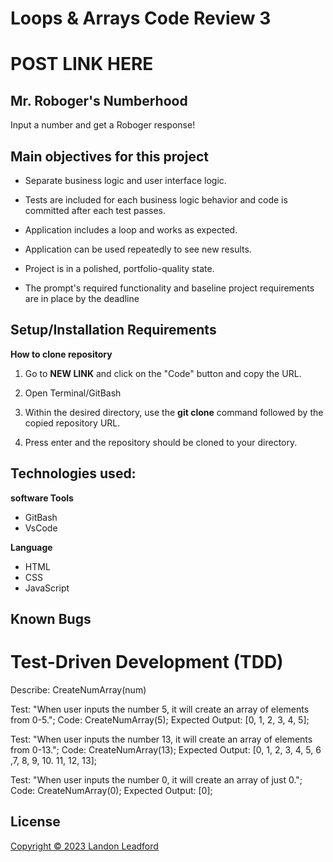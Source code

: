 # Loops & Arrays Code Review 3

# POST LINK HERE

## Mr. Roboger's Numberhood

Input a number and get a Roboger response!

## Main objectives for this project

- Separate business logic and user interface logic.

- Tests are included for each business logic behavior and code is committed after each test passes.

- Application includes a loop and works as expected.

- Application can be used repeatedly to see new results.

- Project is in a polished, portfolio-quality state.

- The prompt's required functionality and baseline project requirements are in place by the deadline

## Setup/Installation Requirements

**How to clone repository**

1. Go to 
**NEW LINK**
and click on the "Code" button and copy the URL.

2. Open Terminal/GitBash

3. Within the desired directory, use the **git clone** command followed by the copied repository URL.

4. Press enter and the repository should be cloned to your directory.



## Technologies used:

**software Tools**
- GitBash
- VsCode

**Language**
- HTML
- CSS
- JavaScript

## Known Bugs

# Test-Driven Development (TDD)

Describe: CreateNumArray(num)

Test: "When user inputs the number 5, it will create an array of elements from 0-5.";
Code: CreateNumArray(5); 
Expected Output: [0, 1, 2, 3, 4, 5];

Test: "When user inputs the number 13, it will create an array of elements from 0-13.";
Code: CreateNumArray(13); 
Expected Output: [0, 1, 2, 3, 4, 5, 6 ,7, 8, 9, 10. 11, 12, 13];

Test: "When user inputs the number 0, it will create an array of just 0.";
Code: CreateNumArray(0); 
Expected Output: [0];


## License
[Copyright © 2023 Landon Leadford](LICENSE.txt)
